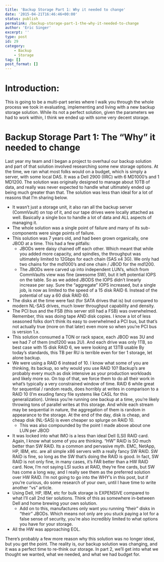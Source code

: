 ```yaml
---
title: 'Backup Storage Part 1: Why it needed to change'
date: '2015-04-21T16:46:46+00:00'
status: publish
permalink: /backup-storage-part-1-the-why-it-needed-to-change
author: 'Eric Singer'
excerpt: ''
type: post
id: 29
category:
    - Backup
    - Storage
tag: []
post_format: []
---
```

Introduction:
=============

This is going to be a multi-part series where I walk you through the whole process we took in evaluating, implementing and living with a new backup storage solution. While its not a perfect solution, given the parameters we had to work within, I think we ended up with some very decent storage.

Backup Storage Part 1: The “Why” it needed to change
====================================================

Last year my team and I began a project to overhaul our backup solution and part of that solution involved researching some new storage options. At the time, we ran what most folks would on a budget, which is simply a server, with some local DAS. It was a Dell 2900 (IIRC) with 6 MD1000’s and 1 MD1200. The solution was originally designed to manage about 10TB of data, and really was never expected to handle what ultimately ended up being much greater than that. The solution was less than ideal for a lot of reasons that I’m sharing below.

- It wasn’t just a storage unit, it also ran all the backup server (CommVault) on top of it, and our tape drives were locally attached as well. Basically a single box to handle a lot of data and ALL aspects of managing it.
- The whole solution was a single point of failure and many of its sub-components were singe points of failure.
- This solution was 7 years old, and had been grown organically, one JBOD at a time. This had a few pitfalls: 
  - JBODs were daisy chained off each other. Which meant that while you added more capacity, and spindles, the throughput was ultimately limited to 12Gbps for each chain (SAS x4 3G). We only had two chains for the md1000’s and one chain / JBOD for the md1200.
  - The JBODs were carved up into independent LUN’s, which from CommVaults view was fine (awesome SW), but it left potential IOPS on the table. So as we added JBODS the IOPS didn’t linearly increase per say. Sure the “aggregate” IOPS increased, but a single job, is now as limited to the speed of a 15 disk RAID 6. Instead of the potential of say a 60 disk RAID 60.
- The disks at the time were fast (for SATA drives that is) but compared to modern NL-SAS drives, much lower throughput capability and density.
- The PCI bus and the FSB (this server still had a FSB) was overwhelmed. Remember, this was doing tape AND disk copies. I know a lot of less seasoned folks don’t think its easy to overwhelmed a PCI bus, but that’s not actually true (more on that later) even more so when you’re PCI bus is version 1.x.
- This solution consumed a TON or rack space, each JBOD was 3U and we had 7 of them (md1200 was 2U). And each drive was only 1TB, so best case with 15 disk RAID 6, we were looking at 13TB usable By today’s standards, this TB per RU is terrible even for tier 1 storage, let alone backup.
- We were using a RAID 6 instead of 10. I know what some of you are thinking, its backup, so why would you use RAID 10? Backup’s are probably every much as disk intensive as your production workloads and likely more so. On top of that, we force them to do all their work in what’s typically a very constrained window of time. RAID 6 while great for sequential / random reads, does horribly at writes in comparison to a RAID 10 (I’m exuding fancy file systems like CASL for this generalization). Unless you’re running one backup at a time, you’re likely throwing tons of parallel writes at this storage. And while each stream may be sequential in nature, the aggregation of them is random in appearance to the storage. At the end of the day, disk is cheap, and cheap disk (NL-SAS) is even cheaper so splurge on RAID 10. 
  - This was also compounded by the point I made above about one LUN per JBOD
- It was locked into what IMO is a less than ideal Dell (LSI) RAID card. Again, I know what some of you are thinking. “HW” RAID is SO much better than SW RAID. Its a common and pervasive myth. EMC, NetApp, HP, IBM, etc. are all simple x86 servers with a really fancy SW RAID. SW RAID is fine, so long as the SW that’s doing the RAID is good. In fact, SW RAID is not only fine, in many cases, it’s FAR better than a HW RAID card. Now, I’m not saying LSI sucks at RAID, they’re fine cards, but SW has come a long way, and I really see them as the preferred solution over HW RAID. I’m not going to go into the WHY’s in this post, but if you’re curious, do some research of your own, until I have time to write another “vs” article.
- Using Dell, HP, IBM, etc for bulk storage is EXPENSIVE compared to what I’ll call 2nd tier solutions. Think of this as somewhere in-between Dell and home brewing your own solution. 
  - Add on to this, manufactures only want you running “their” disks in “their” JBODs. Which means not only are you stuck paying a lot for a false sense of security, you’re also incredibly limited to what options you have for your storage.
- All the HW was approaching EOL.

There’s probably a few more reason why this solution was no longer ideal, but you get the point. The reality is, our backup solution was changing, and it was a perfect time to re-think our storage. In part 2, we’ll get into what we thought we wanted, what we needed, and what we had budget for.